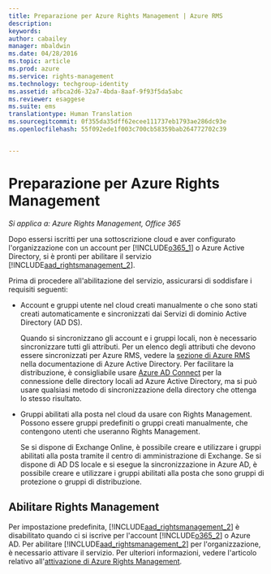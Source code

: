 ```yaml
---
title: Preparazione per Azure Rights Management | Azure RMS
description: 
keywords: 
author: cabailey
manager: mbaldwin
ms.date: 04/28/2016
ms.topic: article
ms.prod: azure
ms.service: rights-management
ms.technology: techgroup-identity
ms.assetid: afbca2d6-32a7-4bda-8aaf-9f93f5da5abc
ms.reviewer: esaggese
ms.suite: ems
translationtype: Human Translation
ms.sourcegitcommit: 0f355da35dff62ecee111737eb1793ae286dc93e
ms.openlocfilehash: 55f092ede1f003c700cb58359bab264772702c39


---
```


# Preparazione per Azure Rights Management

*Si applica a: Azure Rights Management, Office 365*

Dopo essersi iscritti per una sottoscrizione cloud e aver configurato l'organizzazione con un account per [!INCLUDE[o365_1](../includes/o365_1_md.md)] o Azure Active Directory, si è pronti per abilitare il servizio [!INCLUDE[aad_rightsmanagement_2](../includes/aad_rightsmanagement_2_md.md)].

Prima di procedere all'abilitazione del servizio, assicurarsi di soddisfare i requisiti seguenti:

-   Account e gruppi utente nel cloud creati manualmente o che sono stati creati automaticamente e sincronizzati dai Servizi di dominio Active Directory (AD DS).

    Quando si sincronizzano gli account e i gruppi locali, non è necessario sincronizzare tutti gli attributi. Per un elenco degli attributi che devono essere sincronizzati per Azure RMS, vedere la [sezione di Azure RMS](/active-directory/active-directory-aadconnectsync-attributes-synchronized#azure-rms) nella documentazione di Azure Active Directory. Per facilitare la distribuzione, è consigliabile usare [Azure AD Connect](/active-directory/active-directory-aadconnectsync-whatis) per la connessione delle directory locali ad Azure Active Directory, ma si può usare qualsiasi metodo di sincronizzazione della directory che ottenga lo stesso risultato.

-   Gruppi abilitati alla posta nel cloud da usare con Rights Management. Possono essere gruppi predefiniti o gruppi creati manualmente, che contengono utenti che useranno Rights Management.

    Se si dispone di Exchange Online, è possibile creare e utilizzare i gruppi abilitati alla posta tramite il centro di amministrazione di Exchange. Se si dispone di AD DS locale e si esegue la sincronizzazione in Azure AD, è possibile creare e utilizzare i gruppi abilitati alla posta che sono gruppi di protezione o gruppi di distribuzione.

## Abilitare Rights Management
Per impostazione predefinita, [!INCLUDE[aad_rightsmanagement_2](../includes/aad_rightsmanagement_2_md.md)] è disabilitato quando ci si iscrive per l'account [!INCLUDE[o365_2](../includes/o365_2_md.md)] o Azure AD. Per abilitare [!INCLUDE[aad_rightsmanagement_2](../includes/aad_rightsmanagement_2_md.md)] per l'organizzazione, è necessario attivare il servizio. Per ulteriori informazioni, vedere l'articolo relativo all'[attivazione di Azure Rights Management](../deploy-use/activate-service.md).






<!--HONumber=Jun16_HO4-->


